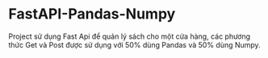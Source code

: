 # FastAPI-Pandas-Numpy
Project sử dụng Fast Api để quản lý sách cho một cửa hàng, các phương thức Get và Post được sử dụng với 50% dùng Pandas và 50% dùng Numpy. 
